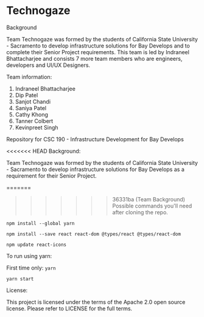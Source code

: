 # Technogaze

Background

Team Technogaze was formed by the students of California State University - Sacramento to develop infrastructure solutions for Bay Develops and to complete their Senior Project requirements. This team is led by Indraneel Bhattacharjee and consists 7 more team members who are engineers, developers and UI/UX Designers.

Team information:

1. Indraneel Bhattacharjee
2. Dip Patel
3. Sanjot Chandi
4. Saniya Patel
5. Cathy Khong
6. Tanner Colbert
7. Kevinpreet Singh

Repository for CSC 190 - Infrastructure Development for Bay Develops

<<<<<<< HEAD
Background:

Team Technogaze was formed by the students of California State University - Sacramento to develop infrastructure solutions for Bay Develops as a requirement for their Senior Project.

=======
>>>>>>> 36331ba (Team Background)
Possible commands you'll need after cloning the repo.

`npm install --global yarn`

`npm install --save react react-dom @types/react @types/react-dom`

`npm update react-icons`

To run using yarn:

First time only: `yarn`

`yarn start `

License:

This project is licensed under the terms of the Apache 2.0 open source license. Please refer to LICENSE for the full terms.
